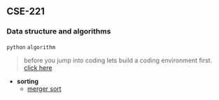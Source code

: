 ## CSE-221
### Data structure and algorithms
`python` `algorithm`
> before you jump into coding lets build a coding environment first.
[click here](https://github.com/sabbir-dcy/os-config)
- **sorting**
  - [merger sort]('')
